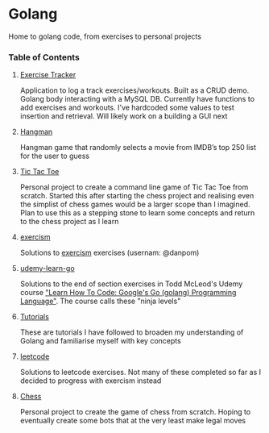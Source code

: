 # Golang
Home to golang code, from exercises to personal projects

### Table of Contents
1. [Exercise Tracker](https://github.com/danpom/golang/tree/main/exercise-tracker)
	
	Application to log a track exercises/workouts. Built as a CRUD demo. Golang body interacting with a MySQL DB. 
	Currently have functions to add exercises and workouts. I've hardcoded some values to test insertion and retrieval. Will likely work on a building a GUI next

2. [Hangman](https://github.com/danpom/golang/tree/main/hangman)
	
	Hangman game that randomly selects a movie from IMDB’s top 250 list for the user to guess

3. [Tic Tac Toe](https://github.com/danpom/golang/tree/main/tic-tac-toe)

	Personal project to create a command line game of Tic Tac Toe from scratch.
	Started this after starting the chess project and realising even the simplist of chess games would be a larger scope than I imagined.
	Plan to use this as a stepping stone to learn some concepts and return to the chess project as I learn

4. [exercism](https://github.com/danpom/golang/tree/main/exercism)

	Solutions to [exercism](https://exercism.org/tracks/go/exercises) exercises (usernam: @danpom)

5. [udemy-learn-go](https://github.com/danpom/golang/tree/main/udemy-learn-go)

	Solutions to the end of section exercises in Todd McLeod's Udemy course ["Learn How To Code: Google's Go (golang) Programming Language"](https://www.udemy.com/course/learn-how-to-code/). The course calls these "ninja levels"
	
6. [Tutorials](https://github.com/danpom/golang/tree/main/tutorials)
	
	These are tutorials I have followed to broaden my understanding of Golang and familiarise myself with key concepts

7. [leetcode](https://github.com/danpom/golang/tree/main/leetcode)

	Solutions to leetcode exercises. Not many of these completed so far as I decided to progress with exercism instead

6. [Chess](https://github.com/danpom/golang/tree/main/chess)

	Personal project to create the game of chess from scratch. Hoping to eventually create some bots that at the very least make legal moves
